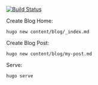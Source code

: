 [![Build Status](https://cloud.drone.io/api/badges/ruanbekker/ruandotdev/status.svg)](https://cloud.drone.io/ruanbekker/ruandotdev)

Create Blog Home:

```
hugo new content/blog/_index.md
```

Create Blog Post:

```
hugo new content/blog/my-post.md
```

Serve:

```
hugo serve
```
